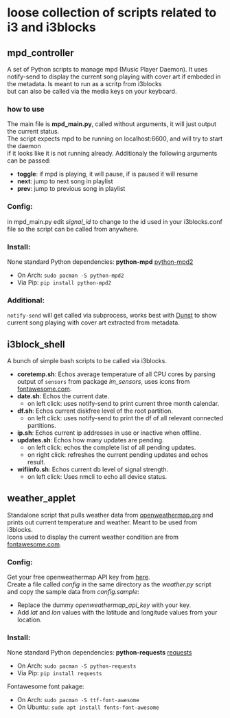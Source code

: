 # loose collection of scripts related to i3 and i3blocks

## mpd_controller 
A set of Python scripts to manage mpd (Music Player Daemon). It uses notify-send to display the current song playing with cover art if embeded in the metadata. Is meant to run as a scritp from i3blocks  
but can also be called via the media keys on your keyboard.

### how to use
The main file is **mpd_main.py**, called without arguments, it will just output the current status.  
The script expects mpd to be running on localhost:6600, and will try to start the daemon  
if it looks like it is not running already.
Additionaly the following arguments can be passed:

* **toggle**: if mpd is playing, it will pause, if is paused it will resume
* **next**: jump to next song in playlist
* **prev**: jump to previous song in playlist

### Config:
in mpd_main.py edit *signal_id* to change to the id used in your i3blocks.conf file so the script can be called from anywhere.

### Install:
None standard Python dependencies:
**python-mpd** [python-mpd2](https://pypi.org/project/python-mpd2/)
* On Arch: `sudo pacman -S python-mpd2`
* Via Pip: `pip install python-mpd2`

### Additional:
`notify-send` will get called via subprocess, works best with [Dunst](https://dunst-project.org/documentation/) to show current song playing with cover art extracted from metadata.


## i3block_shell
A bunch of simple bash scripts to be called via i3blocks.
* **coretemp.sh**: Echos average temperature of all CPU cores by parsing output of `sensors` from package *lm_sensors*, uses icons from [fontawesome.com](https://fontawesome.com/).
* **date.sh**: Echos the current date.
    * on left click: uses notify-send to print current three month calendar.
* **df.sh**: Echos current diskfree level of the root partition.
    * on left click: uses notify-send to print the df of all relevant connected partitions.
* **ip.sh**: Echos current ip addresses in use or inactive when offline.
* **updates.sh**: Echos how many updates are pending.
    * on left click: echos the complete list of all pending updates.
    * on right click: refreshes the current pending updates and echos result.
* **wifiinfo.sh**: Echos current db level of signal strength.
    * on left click: Uses nmcli to echo all device status.


## weather_applet
Standalone script that pulls weather data from [openweathermap.org](https://openweathermap.org/) and prints out 
current temperature and weather. Meant to be used from i3blocks.  
Icons used to display the current weather condition are from [fontawesome.com](https://fontawesome.com/).

### Config:
Get your free openweathermap API key from [here](https://home.openweathermap.org/api_keys).  
Create a file called *config* in the same directory as the *weather.py* script and copy the sample 
data from *config.sample*:
* Replace the dummy *openweathermap_api_key* with your key.
* Add *lat* and *lon* values with the latitude and longitude values from your location.

### Install:
None standard Python dependencies:
**python-requests** [requests](https://requests.readthedocs.io/en/master/)
* On Arch: `sudo pacman -S python-requests`
* Via Pip: `pip install requests`

Fontawesome font pakage:
* On Arch: `sudo pacman -S ttf-font-awesome`
* On Ubuntu: `sudo apt install fonts-font-awesome`
